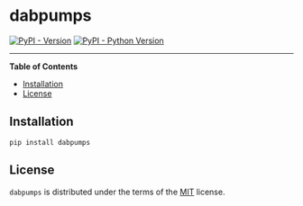 # dabpumps

[![PyPI - Version](https://img.shields.io/pypi/v/dabpumps.svg)](https://pypi.org/project/dabpumps)
[![PyPI - Python Version](https://img.shields.io/pypi/pyversions/dabpumps.svg)](https://pypi.org/project/dabpumps)

-----

**Table of Contents**

- [Installation](#installation)
- [License](#license)

## Installation

```console
pip install dabpumps
```

## License

`dabpumps` is distributed under the terms of the [MIT](https://spdx.org/licenses/MIT.html) license.
